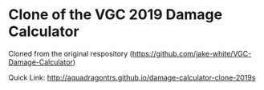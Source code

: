 # Clone of the VGC 2019 Damage Calculator

Cloned from the original respository (https://github.com/jake-white/VGC-Damage-Calculator)

Quick Link: http://aquadragontrs.github.io/damage-calculator-clone-2019s
